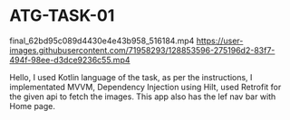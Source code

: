 # ATG-TASK-01


final_62bd95c089d4430e4e43b958_516184.mp4
https://user-images.githubusercontent.com/71958293/128853596-275196d2-83f7-494f-98ee-d3dce9236c55.mp4

Hello, 
  I used Kotlin language of the task, as per the instructions, I implementated MVVM, Dependency Injection using Hilt, used Retrofit for the given api to fetch the images. This app also has the lef nav bar with Home page.
  

